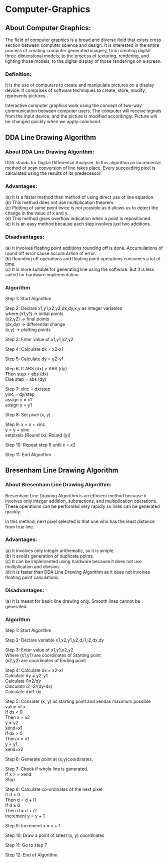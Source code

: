 # Computer-Graphics  

## About Computer Graphics:  
The field of computer graphics is a broad and diverse field that exists cross section between computer science and design. It is interested in the entire process of creating computer generated imagery, from creating digital three-dimensional models, to the process of texturing, rendering, and lighting those models, to the digital display of those renderings on a screen.  

### Definition:  
It is the use of computers to create and manipulate pictures on a display device. It comprises of software techniques to create, store, modify, represents pictures.  

Interactive computer graphics work using the concept of two-way communication between computer users. The computer will receive signals from the input device, and the picture is modified accordingly. Picture will be changed quickly when we apply command.  

## DDA Line Drawing Algorithm    

### About DDA Line Drawing Algorithm:   
DDA stands for Digital Differential Analyser. In this algorithm an incremental method of scan conversion of line takes place. Every succeeding pixel is calculated using the results of its predecessor.  

### Advantages:  
(a) It is a faster method than method of using direct use of line equation.  
(b) This method does not use multiplication theorem.  
(c) Plotting of same point twice is not possible as it allows us to detect the change in the value of x and y.  
(d) This method gives overflow indication when a point is repositioned.  
(e) It is an easy method because each step involves just two additions.  

### Disadvantages:  
(a) It involves floating point additions rounding off is done. Accumulations of round off error cause accumulation of error.  
(b) Rounding off operations and floating point operations consumes a lot of time.  
(c) It is more suitable for generating line using the software. But it is less suited for hardware implementation.  

### Algorithm  
Step 1: Start Algorithm  

Step 2: Declare x1,y1,x2,y2,dx,dy,x,y as integer variables   
        where (x1,y1) -> initial points  
              (x2,y2) -> final points  
              (dx,dy) -> differential change  
              (x,y)   -> plotting points  

Step 3: Enter value of x1,y1,x2,y2.  

Step 4: Calculate dx = x2-x1  

Step 5: Calculate dy = y2-y1  

Step 6: If ABS (dx) > ABS (dy)  
       Then step = abs (dx)  
       Else step = abs (dy)  

Step 7: xinc = dx/step  
        yinc = dy/step  
        assign x = x1  
        assign y = y1  

Step 8: Set pixel (x, y)  

Step 9: x = x + xinc  
        y = y + yinc  
        setpixels (Round (x), Round (y))  

Step 10: Repeat step 9 until x = x2  

Step 11: End Algorithm  


## Bresenham Line Drawing Algorithm    

### About Bresenham Line Drawing Algorithm:   
Bresenham Line Drawing Algorithm is an efficient method because it involves only integer addition, subtractions, and multiplication operations. These operations can be performed very rapidly so lines can be generated quickly.

In this method, next pixel selected is that one who has the least distance from true line.    

### Advantages:  
(a) It involves only integer arithematic, so it is simple.  
(b) It avoids generation of duplicate points.  
(c) It can be implemented using hardware because it does not use multiplication and division.  
(d) It is faster than DDA Line Drawing Algorithm as it does not involves floating point calculations.  

### Disadvantages:  
(a) It is meant for basic line drawing only. Smooth lines cannot be generated.  

### Algorithm  
Step 1: Start Algorithm  

Step 2: Declare variable x1,x2,y1,y2,d,i1,i2,dx,dy  

Step 3: Enter value of x1,y1,x2,y2  
                Where (x1,y1) are coordinates of Starting point    
                 (x2,y2) are coordinates of Ending point  

Step 4: Calculate dx = x2-x1  
                Calculate dy = y2-y1  
                Calculate i1=2/*dy  
                Calculate i2=2/*(dy-dx)  
                Calculate d=i1-dx  

Step 5: Consider (x, y) as starting point and xendas maximum possible value of x.  
                If dx < 0  
                        Then x = x2  
                        y = y2  
                          xend=x1  
                If dx > 0  
                    Then x = x1  
                y = y1  
                        xend=x2  

Step 6: Generate point at (x,y)coordinates.  

Step 7: Check if whole line is generated.  
                If x > = xend  
                Stop.  

Step 8: Calculate co-ordinates of the next pixel  
                If d < 0  
                    Then d = d + i1  
                If d ≥ 0  
          Then d = d + i2  
                Increment y = y + 1  

Step 9: Increment x = x + 1  

Step 10: Draw a point of latest (x, y) coordinates  

Step 11: Go to step 7  

Step 12: End of Algorithm  

